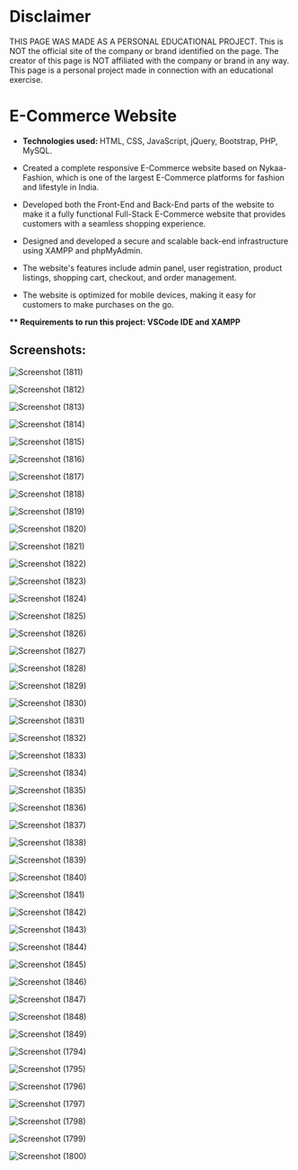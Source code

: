 <h1>Disclaimer</h1>
THIS PAGE WAS MADE AS A PERSONAL EDUCATIONAL PROJECT. This is NOT the official site of the company or brand identified on the page. The creator of this page is NOT affiliated with the company or brand in any way. This page is a personal project made in connection with an educational exercise.

<h1>E-Commerce Website</h1>

* <strong>Technologies used: </strong> HTML, CSS, JavaScript, jQuery, Bootstrap, PHP, MySQL.

* Created a complete responsive E-Commerce website based on Nykaa-Fashion, which is one of the largest E-Commerce platforms for fashion and lifestyle in India.

* Developed both the Front-End and Back-End parts of the website to make it a fully functional Full-Stack E-Commerce website that
provides customers with a seamless shopping experience.

* Designed and developed a secure and scalable back-end infrastructure using XAMPP and phpMyAdmin.

* The website's features include admin panel, user registration, product listings, shopping cart, checkout, and order management.

* The website is optimized for mobile devices, making it easy for customers to make purchases on the go.

<strong>** Requirements to run this project: VSCode IDE and XAMPP </strong>


<h2>Screenshots:</h2>



![Screenshot (1811)](https://github.com/DebajyotiTalukder2001/E-Commerce/assets/136104351/dda46b41-90e8-4a82-a223-a03076bf08a2)




![Screenshot (1812)](https://github.com/DebajyotiTalukder2001/E-Commerce/assets/136104351/90557398-c7a3-42e1-815a-1b5d3005e64d)



![Screenshot (1813)](https://github.com/DebajyotiTalukder2001/E-Commerce/assets/136104351/6e1a53c6-8320-4b46-b688-676fa10a4ea1)





![Screenshot (1814)](https://github.com/DebajyotiTalukder2001/E-Commerce/assets/136104351/6cad9784-6117-492b-a10d-1428b1cae1b3)




![Screenshot (1815)](https://github.com/DebajyotiTalukder2001/E-Commerce/assets/136104351/d2aa5b5d-5ec8-4810-ba88-fee735609c6e)



![Screenshot (1816)](https://github.com/DebajyotiTalukder2001/E-Commerce/assets/136104351/6795d657-76ad-44d3-bb35-246b05dd5708)



![Screenshot (1817)](https://github.com/DebajyotiTalukder2001/E-Commerce/assets/136104351/b5ffbfe6-9bca-43d7-bb3a-58bc3655830a)




![Screenshot (1818)](https://github.com/DebajyotiTalukder2001/E-Commerce/assets/136104351/f5d8124f-6714-44e0-9bca-90fd9c29bd3a)


![Screenshot (1819)](https://github.com/DebajyotiTalukder2001/E-Commerce/assets/136104351/b25f68e3-6725-4758-b1d0-1dabf44bf76a)



![Screenshot (1820)](https://github.com/DebajyotiTalukder2001/E-Commerce/assets/136104351/0c74ab5b-958d-4517-a0c8-d6357ba9d94e)




![Screenshot (1821)](https://github.com/DebajyotiTalukder2001/E-Commerce/assets/136104351/b32804e3-7694-42dd-9784-141cdc3d8e8e)





![Screenshot (1822)](https://github.com/DebajyotiTalukder2001/E-Commerce/assets/136104351/2f0b7456-7dee-44da-a03c-44c99275ca46)




![Screenshot (1823)](https://github.com/DebajyotiTalukder2001/E-Commerce/assets/136104351/cd27e50a-355d-459b-912b-6eaf9fc4ef23)



![Screenshot (1824)](https://github.com/DebajyotiTalukder2001/E-Commerce/assets/136104351/9ec828d0-fa2d-48cb-8c8e-51cd368220cf)



![Screenshot (1825)](https://github.com/DebajyotiTalukder2001/E-Commerce/assets/136104351/29c1d07a-bccb-4966-87c7-c26ce37dbe50)



![Screenshot (1826)](https://github.com/DebajyotiTalukder2001/E-Commerce/assets/136104351/1ecbc115-4d55-4488-85a1-51a6aad2f862)




![Screenshot (1827)](https://github.com/DebajyotiTalukder2001/E-Commerce/assets/136104351/2f49b7d3-faf4-4c89-a292-dd1acb405234)




![Screenshot (1828)](https://github.com/DebajyotiTalukder2001/E-Commerce/assets/136104351/f204c769-9244-423d-b076-042dfbe776ae)




![Screenshot (1829)](https://github.com/DebajyotiTalukder2001/E-Commerce/assets/136104351/c1fc90e0-7580-4193-ba0f-cc6327b09a32)




![Screenshot (1830)](https://github.com/DebajyotiTalukder2001/E-Commerce/assets/136104351/a90ae3d3-6087-4a66-b6c1-057207b46299)




![Screenshot (1831)](https://github.com/DebajyotiTalukder2001/E-Commerce/assets/136104351/81e87e63-b8b4-4868-9360-d835aea69a63)



![Screenshot (1832)](https://github.com/DebajyotiTalukder2001/E-Commerce/assets/136104351/4318ef31-0bbf-4555-aefc-2beb652e5c42)



![Screenshot (1833)](https://github.com/DebajyotiTalukder2001/E-Commerce/assets/136104351/e9c4cc54-23cb-49af-9892-6329ef1d5f2b)



![Screenshot (1834)](https://github.com/DebajyotiTalukder2001/E-Commerce/assets/136104351/cad826e9-c7f9-4842-9648-913ee4e22206)



![Screenshot (1835)](https://github.com/DebajyotiTalukder2001/E-Commerce/assets/136104351/dfcf8d1e-e80a-4acf-a4a0-99698b6f4991)




![Screenshot (1836)](https://github.com/DebajyotiTalukder2001/E-Commerce/assets/136104351/b8fbc3ed-cff9-4ecf-a4d9-fefe02b79072)


![Screenshot (1837)](https://github.com/DebajyotiTalukder2001/E-Commerce/assets/136104351/85aa4b4b-fb7b-410c-a0de-7d133574ba11)



![Screenshot (1838)](https://github.com/DebajyotiTalukder2001/E-Commerce/assets/136104351/37558e9f-34a8-4034-9541-f5eabdd9928d)




![Screenshot (1839)](https://github.com/DebajyotiTalukder2001/E-Commerce/assets/136104351/ad145548-ebc8-4790-8e7b-54f0afa5803d)



![Screenshot (1840)](https://github.com/DebajyotiTalukder2001/E-Commerce/assets/136104351/3530c65d-0098-4cd3-95fc-b46e29f71cef)




![Screenshot (1841)](https://github.com/DebajyotiTalukder2001/E-Commerce/assets/136104351/23b2941b-0a5c-41f8-81f4-ff15e0b02d0a)




![Screenshot (1842)](https://github.com/DebajyotiTalukder2001/E-Commerce/assets/136104351/bb64d826-c04f-4443-affa-76efce00c6a0)



![Screenshot (1843)](https://github.com/DebajyotiTalukder2001/E-Commerce/assets/136104351/388700df-0475-4ce6-9e4c-0e465d45b383)




![Screenshot (1844)](https://github.com/DebajyotiTalukder2001/E-Commerce/assets/136104351/39c931c7-4664-4c17-bada-4022f7e1368a)




![Screenshot (1845)](https://github.com/DebajyotiTalukder2001/E-Commerce/assets/136104351/2adf918d-d1a5-480b-8aaf-24532ae4969c)




![Screenshot (1846)](https://github.com/DebajyotiTalukder2001/E-Commerce/assets/136104351/75904708-bf5e-4400-95a5-166d2350e813)




![Screenshot (1847)](https://github.com/DebajyotiTalukder2001/E-Commerce/assets/136104351/de18bffa-7d1b-40f9-b3e6-022574c96d8b)




![Screenshot (1848)](https://github.com/DebajyotiTalukder2001/E-Commerce/assets/136104351/19607e78-737c-4658-b5a0-a85484f96882)




![Screenshot (1849)](https://github.com/DebajyotiTalukder2001/E-Commerce/assets/136104351/73bba5cf-93a6-4bba-99e6-9094acee97f7)


![Screenshot (1794)](https://github.com/DebajyotiTalukder2001/E-Commerce/assets/136104351/98b00afb-c2a0-4691-91e1-e6b615cec96b)




![Screenshot (1795)](https://github.com/DebajyotiTalukder2001/E-Commerce/assets/136104351/a09320fe-eaeb-469e-a268-f08a1f3b91ab)




![Screenshot (1796)](https://github.com/DebajyotiTalukder2001/E-Commerce/assets/136104351/258f19b2-4de9-4c19-a4c8-7616e9279994)



![Screenshot (1797)](https://github.com/DebajyotiTalukder2001/E-Commerce/assets/136104351/41c70048-dcd7-45e3-9a2c-bc1934927fd3)




![Screenshot (1798)](https://github.com/DebajyotiTalukder2001/E-Commerce/assets/136104351/4629e968-aefb-464d-b46a-63cd0d45ff52)




![Screenshot (1799)](https://github.com/DebajyotiTalukder2001/E-Commerce/assets/136104351/c4e8fc6c-a906-4355-9038-bb00f6c0aff6)



![Screenshot (1800)](https://github.com/DebajyotiTalukder2001/E-Commerce/assets/136104351/84209695-9fb6-4e48-bdc0-35faa0018c16)





